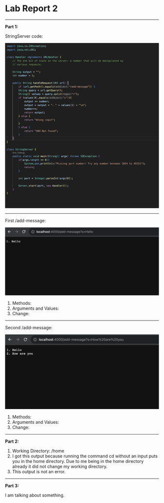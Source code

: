 # Lab Report 2

---
**Part 1:**

StringServer code:
  
![Image](lab2Pic1.png)

---
First /add-message:

![Image](lab2Pic2.png)

1. Methods:
2. Arguments and Values:
3. Change:

---
Second /add-message:

![Image](Lab2Pic3.png)

1. Methods:
2. Arguments and Values:
3. Change:
   
---

**Part 2:**

1. Working Directory: /home
2. I got this output because running the command cd without an input puts you in the home directory. Due to me being in the home directory already it did not change my working directory.
3. This output is not an error.
   
---
**Part 3:**

I am talking about something.
